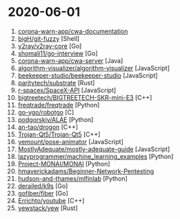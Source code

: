 # 2020-06-01

1. [corona-warn-app/cwa-documentation](https://github.com/corona-warn-app/cwa-documentation "Project overview, general documentation, and white papers.") 
2. [bigH/git-fuzzy](https://github.com/bigH/git-fuzzy "interactive `git` with the help of `fzf`") [Shell]
3. [v2ray/v2ray-core](https://github.com/v2ray/v2ray-core "A platform for building proxies to bypass network restrictions.") [Go]
4. [shomali11/go-interview](https://github.com/shomali11/go-interview "Collection of Technical Interview Questions solved with Go") [Go]
5. [corona-warn-app/cwa-server](https://github.com/corona-warn-app/cwa-server "Backend implementation for the Apple/Google exposure notification API.") [Java]
6. [algorithm-visualizer/algorithm-visualizer](https://github.com/algorithm-visualizer/algorithm-visualizer "🎆Interactive Online Platform that Visualizes Algorithms from Code") [JavaScript]
7. [beekeeper-studio/beekeeper-studio](https://github.com/beekeeper-studio/beekeeper-studio "Cross platform SQL editor and database management app for Windows, Linux, and Mac.") [JavaScript]
8. [paritytech/substrate](https://github.com/paritytech/substrate "Substrate: The platform for blockchain innovators") [Rust]
9. [r-spacex/SpaceX-API](https://github.com/r-spacex/SpaceX-API "🚀 Open Source REST API for rocket, core, capsule, pad, and launch data") [JavaScript]
10. [bigtreetech/BIGTREETECH-SKR-mini-E3](https://github.com/bigtreetech/BIGTREETECH-SKR-mini-E3 "BIGTREETECH SKR-mini-E3 motherboard is a ultra-quiet, low-power, high-quality 3D printing machine control board. It is launched by the 3D printing team of Shenzhen BIGTREE technology co., LTD. This board is specially tailored for Ender 3 printer, perfectly replacing the original Ender3 printer motherboard.") [C++]
11. [freqtrade/freqtrade](https://github.com/freqtrade/freqtrade "Free, open source crypto trading bot") [Python]
12. [go-vgo/robotgo](https://github.com/go-vgo/robotgo "RobotGo, Go Native cross-platform GUI automation @vcaesar") [C]
13. [podgorskiy/ALAE](https://github.com/podgorskiy/ALAE "[CVPR2020] Adversarial Latent Autoencoders") [Python]
14. [an-tao/drogon](https://github.com/an-tao/drogon "Drogon: A C++14/17 based HTTP web application framework running on Linux/macOS/Unix/Windows") [C++]
15. [Trojan-Qt5/Trojan-Qt5](https://github.com/Trojan-Qt5/Trojan-Qt5 "A cross-platform ss/ssr/vmess/trojan GUI client based on Shadowsocks-qt. 有问题请加tg群反馈") [C++]
16. [yemount/pose-animator](https://github.com/yemount/pose-animator "") [JavaScript]
17. [MostlyAdequate/mostly-adequate-guide](https://github.com/MostlyAdequate/mostly-adequate-guide "Mostly adequate guide to FP (in javascript)") [JavaScript]
18. [lazyprogrammer/machine_learning_examples](https://github.com/lazyprogrammer/machine_learning_examples "A collection of machine learning examples and tutorials.") [Python]
19. [Project-MONAI/MONAI](https://github.com/Project-MONAI/MONAI "AI Toolkit for Healthcare Imaging") [Python]
20. [hmaverickadams/Beginner-Network-Pentesting](https://github.com/hmaverickadams/Beginner-Network-Pentesting "Notes for Beginner Network Pentesting Course") 
21. [hudson-and-thames/mlfinlab](https://github.com/hudson-and-thames/mlfinlab "MlFinlab helps portfolio managers and traders who want to leverage the power of machine learning by providing reproducible, interpretable, and easy to use tools.") [Python]
22. [derailed/k9s](https://github.com/derailed/k9s "🐶 Kubernetes CLI To Manage Your Clusters In Style!") [Go]
23. [gofiber/fiber](https://github.com/gofiber/fiber "⚡️ Fiber is an Express inspired web framework written in Go with ☕️") [Go]
24. [Errichto/youtube](https://github.com/Errichto/youtube "codes for my streams and YT videos") [C++]
25. [yewstack/yew](https://github.com/yewstack/yew "Rust / Wasm framework for building client web apps") [Rust]
